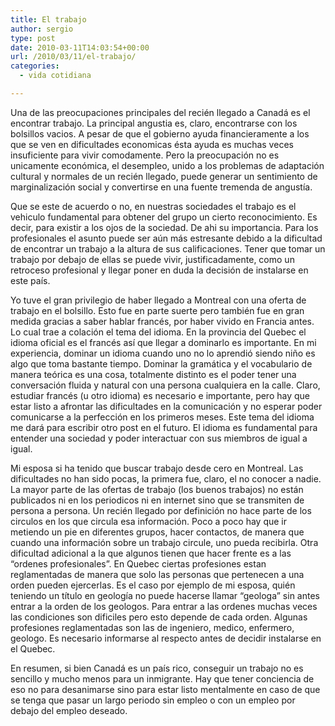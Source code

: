 ```yaml
---
title: El trabajo
author: sergio
type: post
date: 2010-03-11T14:03:54+00:00
url: /2010/03/11/el-trabajo/
categories:
  - vida cotidiana

---
```

Una de las preocupaciones principales del recién llegado a Canadá es el encontrar trabajo. La principal angustia es, claro, encontrarse con los bolsillos vacios. A pesar de que el gobierno ayuda financieramente a los que se ven en dificultades economicas ésta ayuda es muchas veces insuficiente para vivir comodamente. Pero la preocupación no es unicamente económica, el desempleo, unido a los problemas de adaptación cultural y normales de un recién llegado, puede generar un sentimiento de marginalización social y convertirse en una fuente tremenda de angustía.

Que se este de acuerdo o no, en nuestras sociedades el trabajo es el vehiculo fundamental para obtener del grupo un cierto reconocimiento. Es decir, para existir a los ojos de la sociedad. De ahi su importancia. Para los profesionales el asunto puede ser aún más estresante debido a la dificultad de encontrar un trabajo a la altura de sus calificaciones. Tener que tomar un trabajo por debajo de ellas se puede vivir, justificadamente, como un retroceso profesional y llegar poner en duda la decisión de instalarse en este país.

Yo tuve el gran privilegio de haber llegado a Montreal con una oferta de trabajo en el bolsillo. Esto fue en parte suerte pero también fue en gran medida gracias a saber hablar francés, por haber vivido en Francia antes. Lo cual trae a colación el tema del idioma. En la provincia del Quebec el idioma oficial es el francés así que llegar a dominarlo es importante. En mi experiencia, dominar un idioma cuando uno no lo aprendió siendo niño es algo que toma bastante tiempo. Dominar la gramática y el vocabulario de manera teórica es una cosa, totalmente distinto es el poder tener una conversación fluida y natural con una persona cualquiera en la calle. Claro, estudiar francés (u otro idioma) es necesario e importante, pero hay que estar listo a afrontar las dificultades en la comunicación y no esperar poder comunicarse a la perfección en los primeros meses. Este tema del idioma me dará para escribir otro post en el futuro. El idioma es fundamental para entender una sociedad y poder interactuar con sus miembros de igual a igual.

Mi esposa si ha tenido que buscar trabajo desde cero en Montreal. Las dificultades no han sido pocas, la primera fue, claro, el no conocer a nadie. La mayor parte de las ofertas de trabajo (los buenos trabajos) no están publicados ni en los periodicos ni en internet sino que se transmiten de persona a persona. Un recién llegado por definición no hace parte de los circulos en los que circula esa información. Poco a poco hay que ir metiendo un pie en diferentes grupos, hacer contactos, de manera que cuando una información sobre un trabajo circule, uno pueda recibirla. Otra dificultad adicional a la que algunos tienen que hacer frente es a las &#8220;ordenes profesionales&#8221;. En Quebec ciertas profesiones estan reglamentadas de manera que solo las personas que pertenecen a una orden pueden ejercerlas. Es el caso por ejemplo de mi esposa, quién teniendo un título en geología no puede hacerse llamar &#8220;geologa&#8221; sin antes entrar a la orden de los geologos. Para entrar a las ordenes muchas veces las condiciones son dificiles pero esto depende de cada orden. Algunas profesiones reglamentadas son las de ingeniero, medico, enfermero, geologo. Es necesario informarse al respecto antes de decidir instalarse en el Quebec.

En resumen, si bien Canadá es un país rico, conseguir un trabajo no es sencillo y mucho menos para un inmigrante. Hay que tener conciencia de eso no para desanimarse sino para estar listo mentalmente en caso de que se tenga que pasar un largo periodo sin empleo o con un empleo por debajo del empleo deseado.